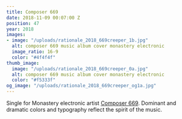 ```yaml
---
title: Composer 669
date: 2018-11-09 00:07:00 Z
position: 47
year: 2018
images:
- image: "/uploads/rationale_2018_669creeper_1b.jpg"
  alt: composer 669 music album cover monastery electronic
  image_ratio: 16-9
  color: "#4f4f4f"
thumb_image:
  image: "/uploads/rationale_2018_669creeper_0a.jpg"
  alt: composer 669 music album cover monastery electronic
  color: "#f5333f"
og_image: "/uploads/rationale_2018_669creeper_og1a.jpg"
---
```


Single for Monastery electronic artist [Composer 669](http://monastery-records.com). Dominant and dramatic colors and typography reflect the spirit of the music.